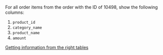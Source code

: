 For all order items from the order with the ID of 10498, show the following columns:

1. `product_id`
2. `category_name`
3. `product_name`
4. `amount`

[Getting information from the right tables](https://learnsql.com/course/sql-revenue-trend-analysis/different-categories/revenue-in-categories/getting-information-from-the-right-tables)
